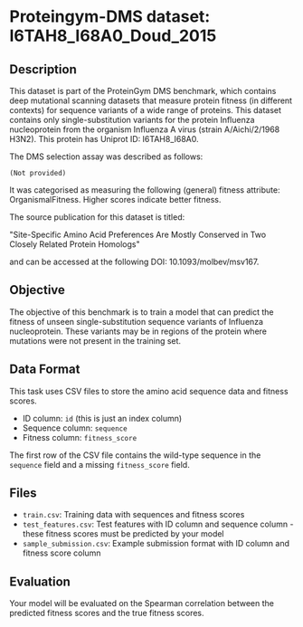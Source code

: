 
# Proteingym-DMS dataset: I6TAH8_I68A0_Doud_2015

## Description

This dataset is part of the ProteinGym DMS benchmark, which contains deep mutational scanning datasets that measure
protein fitness (in different contexts) for sequence variants of a wide range of proteins. This dataset contains
only single-substitution variants for the protein Influenza nucleoprotein from the organism Influenza A virus (strain A/Aichi/2/1968 H3N2). This protein has Uniprot ID: I6TAH8_I68A0. 

The DMS selection assay was described as follows: 

    (Not provided)

It was categorised as measuring the following (general) fitness attribute: OrganismalFitness. Higher scores indicate better fitness.

The source publication for this dataset is titled: 

"Site-Specific Amino Acid Preferences Are Mostly Conserved in Two Closely Related Protein Homologs"

and can be accessed at the following DOI: 10.1093/molbev/msv167.

## Objective

The objective of this benchmark is to train a model that can predict the fitness of unseen single-substitution sequence variants of Influenza nucleoprotein.
These variants may be in regions of the protein where mutations were not present in the training set.

## Data Format

This task uses CSV files to store the amino acid sequence data and fitness scores.
- ID column: `id` (this is just an index column)
- Sequence column: `sequence`
- Fitness column: `fitness_score`

The first row of the CSV file contains the wild-type sequence in the `sequence` field and a missing `fitness_score` field.

## Files

- `train.csv`: Training data with sequences and fitness scores
- `test_features.csv`: Test features with ID column and sequence column - these fitness scores must be predicted by your model
- `sample_submission.csv`: Example submission format with ID column and fitness score column

## Evaluation

Your model will be evaluated on the Spearman correlation between the predicted fitness scores and the true fitness scores.
